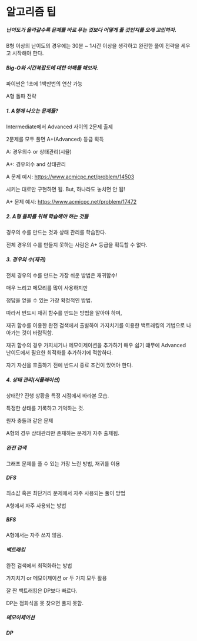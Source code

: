 # 알고리즘 팁

##### 난이도가 올라갈수록 문제를 바로 푸는 것보다 어떻게 풀 것인지를 오래 고민하자.

B형 이상의 난이도의 경우에는 30분 ~ 1시간 이상을 생각하고 완전한 풀이 전략을 세우고 시작해야 한다.



##### Big-O와 시간복잡도에 대한 이해를 해보자.

파이썬은 1초에 1백만번의 연산 가능



A형 돌파 전략

##### 1. A형에 나오는 문제들?

Intermediate에서 Advanced 사이의 2문제 출제

2문제를 모두 풀면 A+(Advanced) 등급 획득

A: 경우의수 or 상태관리(시뮬)

A+: 경우의수 and 상태관리

A 문제 예시: https://www.acmicpc.net/problem/14503

시키는 대로만 구현하면 됨. But, 하나라도 놓치면 안 됨!

A+ 문제 예시: https://www.acmicpc.net/problem/17472



##### 2. A형 돌파를 위해 학습해야 하는 것들

경우의 수를 만드는 것과 상태 관리를 학습한다.

전체 경우의 수를 만들지 못하는 사람은 A+ 등급을 획득할 수 없다.



##### 3. 경우의 수(재귀)

전체 경우의 수를 만드는 가장 쉬운 방법은 재귀함수!

매우 느리고 메모리를 많이 사용하지만

정답을 얻을 수 있는 가장 확정적인 방법.

따라서 반드시 재귀 함수를 만드는 방법을 알아야 하며,

재귀 함수를 이용한 완전 검색에서 출발하여 가지치기를 이용한 백트래킹의 기법으로 나아가는 것이 바람직함.

재귀 함수의 경우 가지치기나 메모이제이션을 추가하기 매우 쉽기 떄무에 Advanced 난이도에서 필요한 최적화를 추가하기에 적합하다.

자기 자신을 호출하기 전에 반드시 종료 조건이 있어야 한다.



##### 4. 상태 관리(시뮬레이션)

상태란? 진행 상황을 특정 시점에서 바라본 모습.

특정한 상태를 기록하고 기억하는 것.

원자 충돌과 같은 문제

A형의 경우 상태관리만 존재하는 문제가 자주 출제됨.



##### 완전 검색

그래프 문제를 풀 수 있는 가장 느린 방법, 재귀를 이용



##### DFS

최소값 혹은 최단거리 문제에서 자주 사용되는 풀이 방법

A형에서 자주 사용되는 방법



##### BFS

A형에서는 자주 쓰지 않음.



##### 백트래킹

완전 검색에서 최적화하는 방법

가지치기 or 메모이제이션 or 두 가지 모두 활용

잘 짠 백트래킹은 DP보다 빠르다.

DP는 점화식을 못 찾으면 풀지 못함.



##### 메모이제이션



##### DP

